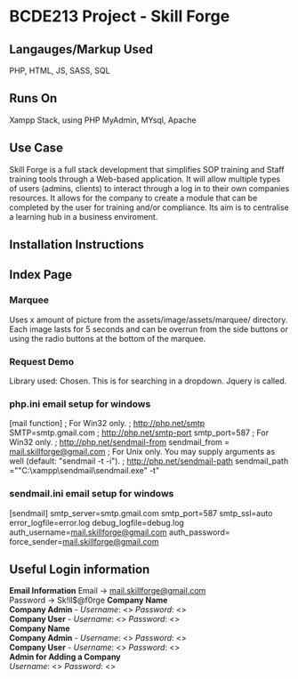 # BCDE213 Project - Skill Forge #

## Langauges/Markup Used
PHP, HTML, JS, SASS, SQL

## Runs On
Xampp Stack, using PHP MyAdmin, MYsql, Apache

## Use Case
Skill Forge is a full stack development that simplifies SOP training and Staff training tools through a Web-based application. It will allow multiple types of users (admins, clients) to interact through a log in to their own companies resources.
It allows for the company to create a module that can be completed by the user for training and/or compliance. Its aim is to centralise a learning hub in a business enviroment.

## Installation Instructions

## Index Page
### Marquee
Uses x amount of picture from the assets/image/assets/marquee/ directory. Each image lasts for 5 seconds and can be overrun from the side buttons or using the radio buttons at the bottom of the marquee.
### Request Demo
Library used: Chosen. This is for searching in a dropdown. Jquery is called.
### php.ini email setup for windows
[mail function]
; For Win32 only.
; http://php.net/smtp
SMTP=smtp.gmail.com
; http://php.net/smtp-port
smtp_port=587
; For Win32 only.
; http://php.net/sendmail-from
sendmail_from = mail.skillforge@gmail.com
; For Unix only.  You may supply arguments as well (default: "sendmail -t -i").
; http://php.net/sendmail-path
sendmail_path ="\"C:\xampp\sendmail\sendmail.exe\" -t"

### sendmail.ini email setup for windows
[sendmail]
smtp_server=smtp.gmail.com
smtp_port=587
smtp_ssl=auto
error_logfile=error.log
debug_logfile=debug.log
auth_username=mail.skillforge@gmail.com
auth_password=<create app password by signing into Google account>
force_sender=mail.skillforge@gmail.com

## Useful Login information
**Email Information**
Email -> mail.skillforge@gmail.com \
Password -> Sk!ll$@f0rge
**Company Name** \
**Company Admin** - *Username*: <> *Password*: <> \
**Company User** - *Username*: <> *Password*: <> \
**Company Name** \
**Company Admin** - *Username*: <> *Password*: <> \
**Company User** - *Username*: <> *Password*: <> \
**Admin for Adding a Company** \
*Username*: <> *Password*: <> 
